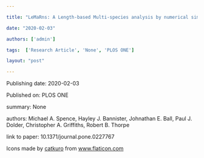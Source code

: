 ---
title: "LeMaRns: A Length-based Multi-species analysis by numerical simulation in R"
date: "2020-02-03"
authors: ['admin']
tags:  ['Research Article', 'None', 'PLOS ONE']
layout: "post"
---
Publishing date: 2020-02-03

Published on: PLOS ONE

summary: None

authors: Michael A. Spence, Hayley J. Bannister, Johnathan E. Ball, Paul J. Dolder, Christopher A. Griffiths, Robert B. Thorpe

link to paper: 10.1371/journal.pone.0227767

Icons made by <a href="https://www.flaticon.com/free-icon/bookshelves_3576884" title="catkuro">catkuro</a> from <a href="https://www.flaticon.com/" title="Flaticon"> www.flaticon.com</a>